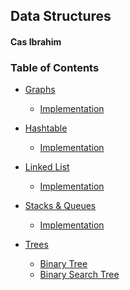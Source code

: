## Data Structures
#### Cas Ibrahim

### Table of Contents

* [Graphs](graph/)
  * [Implementation]()

* [Hashtable](hashtable/)
  * [Implementation]()

* [Linked List](linkedList/)
  * [Implementation]()

* [Stacks & Queues](stacksAndQueues/)
  * [Implementation]()

* [Trees](trees/)
  * [Binary Tree]()
  * [Binary Search Tree]()